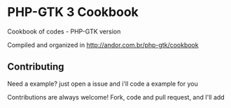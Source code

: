 # PHP-GTK 3 Cookbook

Cookbook of codes - PHP-GTK version

Compiled and organized in http://andor.com.br/php-gtk/cookbook

## Contributing

Need a example? just open a issue and i'll code a example for you

Contributions are always welcome! Fork, code and pull request, and I'll add

